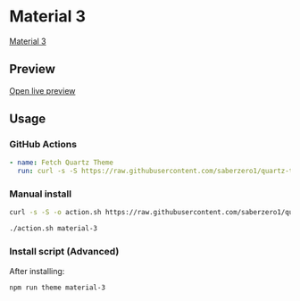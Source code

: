 # Material 3

[Material 3](https://github.com/HarmfulBreeze)

## Preview

[Open live preview](https://quartz-themes.github.io/material-3/)

## Usage

### GitHub Actions

```yaml
- name: Fetch Quartz Theme
  run: curl -s -S https://raw.githubusercontent.com/saberzero1/quartz-themes/master/action.sh | bash -s -- material-3
```

### Manual install

```bash
curl -s -S -o action.sh https://raw.githubusercontent.com/saberzero1/quartz-themes/master/action.sh

./action.sh material-3
```

### Install script (Advanced)

After installing:

```bash
npm run theme material-3
```

